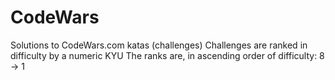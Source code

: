 # CodeWars
Solutions to CodeWars.com katas (challenges)
Challenges are ranked in difficulty by a numeric KYU
The ranks are, in ascending order of difficulty: 8 -> 1
